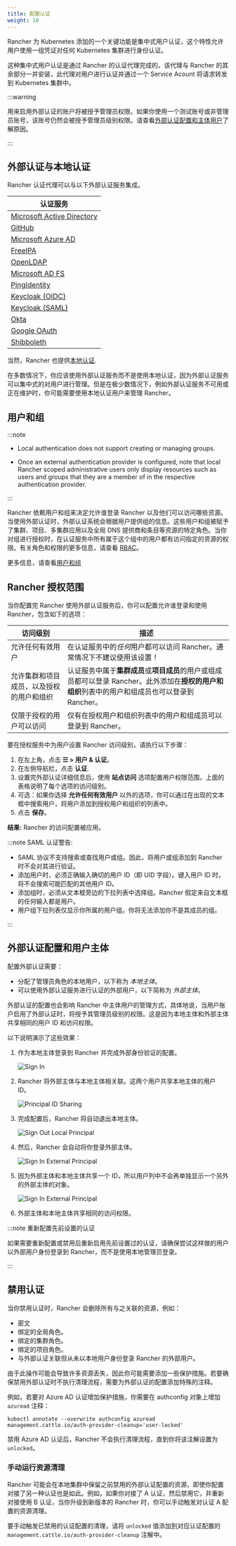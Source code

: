 ```yaml
---
title: 配置认证
weight: 10
---
```


<head>
  <link rel="canonical" href="https://ranchermanager.docs.rancher.com/zh/how-to-guides/new-user-guides/authentication-permissions-and-global-configuration/authentication-config"/>
</head>

Rancher 为 Kubernetes 添加的一个关键功能是集中式用户认证，这个特性允许用户使用一组凭证对任何 Kubernetes 集群进行身份认证。

这种集中式用户认证是通过 Rancher 的认证代理完成的，该代理与 Rancher 的其余部分一并安装，此代理对用户进行认证并通过一个 Service Acount 将请求转发到 Kubernetes 集群中。

:::warning

用来启用外部认证的账户将被授予管理员权限。如果你使用一个测试账号或非管理员账号，该账号仍然会被授予管理员级别权限。请查看[外部认证配置和主体用户](#外部认证配置和用户主体)了解原因。

:::

## 外部认证与本地认证

Rancher 认证代理可以与以下外部认证服务集成。

| 认证服务                                                                                                               |
| ---------------------------------------------------------------------------------------------------------------------- |
| [Microsoft Active Directory](configure-active-directory.md)                                                            |
| [GitHub](configure-github.md)                                                                                          |
| [Microsoft Azure AD](configure-azure-ad.md)                                                                            |
| [FreeIPA](configure-freeipa.md)                                                                                        |
| [OpenLDAP](../configure-openldap/configure-openldap.md)                                                                |
| [Microsoft AD FS](../configure-microsoft-ad-federation-service-saml/configure-microsoft-ad-federation-service-saml.md) |
| [PingIdentity](configure-pingidentity.md)                                                                              |
| [Keycloak (OIDC)](configure-keycloak-oidc.md)                                                                          |
| [Keycloak (SAML)](configure-keycloak-saml.md)                                                                          |
| [Okta](configure-okta-saml.md)                                                                                         |
| [Google OAuth](configure-google-oauth.md)                                                                              |
| [Shibboleth](../configure-shibboleth-saml/configure-shibboleth-saml.md)                                                |

当然，Rancher 也提供[本地认证](create-local-users.md).

在多数情况下，你应该使用外部认证服务而不是使用本地认证，因为外部认证服务可以集中式的对用户进行管理。但是在极少数情况下，例如外部认证服务不可用或正在维护时，你可能需要使用本地认证用户来管理 Rancher。

## 用户和组

:::note

- Local authentication does not support creating or managing groups.

- Once an external authentication provider is configured, note that local Rancher scoped administrative users only display resources such as users and groups that they are a member of in the respective authentication provider.

:::

Rancher 依赖用户和组来决定允许谁登录 Rancher 以及他们可以访问哪些资源。当使用外部认证时，外部认证系统会根据用户提供组的信息。这些用户和组被赋予了集群、项目、多集群应用以及全局 DNS 提供商和条目等资源的特定角色。当你对组进行授权时，在认证服务中所有属于这个组中的用户都有访问指定的资源的权限。有关角色和权限的更多信息，请查看 [RBAC](../manage-role-based-access-control-rbac/manage-role-based-access-control-rbac.md)。

更多信息，请查看[用户和组](manage-users-and-groups.md)

## Rancher 授权范围

当你配置完 Rancher 使用外部认证服务后，你可以配置允许谁登录和使用 Rancher，包含如下的选项：

| 访问级别                                 | 描述                                                                                                                                               |
| ---------------------------------------- | -------------------------------------------------------------------------------------------------------------------------------------------------- |
| 允许任何有效用户                         | 在认证服务中的*任何*用户都可以访问 Rancher。通常情况下不建议使用该设置！                                                                           |
| 允许集群和项目成员，以及授权的用户和组织 | 认证服务中属于**集群成员**或**项目成员**的用户或组成员都可以登录 Rancher。此外添加在**授权的用户和组织**列表中的用户和组成员也可以登录到 Rancher。 |
| 仅限于授权的用户可以访问                 | 仅有在授权用户和组织列表中的用户和组成员可以登录到 Rancher。                                                                                       |

要在授权服务中为用户设置 Rancher 访问级别，请执行以下步骤：

1. 在左上角，点击 **☰ > 用户 & 认证**。
1. 在左侧导航栏，点击 **认证**.
1. 设置完外部认证详细信息后，使用 **站点访问** 选项配置用户权限范围，上面的表格说明了每个选项的访问级别。
1. 可选：如果你选择 **允许任何有效用户** 以外的选项，你可以通过在出现的文本框中搜索用户，将用户添加到授权用户和组织的列表中。
1. 点击 **保存**。

**结果:** Rancher 的访问配置被应用。

:::note SAML 认证警告:

- SAML 协议不支持搜索或查找用户或组。因此，将用户或组添加到 Rancher 时不会对其进行验证。
- 添加用户时，必须正确输入确切的用户 ID（即 UID 字段）。键入用户 ID 时，将不会搜索可能匹配的其他用户 ID。
- 添加组时，必须从文本框旁边的下拉列表中选择组。Rancher 假定来自文本框的任何输入都是用户。
- 用户组下拉列表仅显示你所属的用户组。你将无法添加你不是其成员的组。

:::

## 外部认证配置和用户主体

配置外部认证需要：

- 分配了管理员角色的本地用户，以下称为 _本地主体_。
- 可以使用外部认证服务进行认证的外部用户，以下简称为 _外部主体_。

外部认证的配置也会影响 Rancher 中主体用户的管理方式，具体地说，当用户账户启用了外部认证时，将授予其管理员级别的权限。这是因为本地主体和外部主体共享相同的用户 ID 和访问权限。

以下说明演示了这些效果：

1. 作为本地主体登录到 Rancher 并完成外部身份验证的配置。

   ![Sign In](/img/sign-in.png)

2. Rancher 将外部主体与本地主体相关联。这两个用户共享本地主体的用户 ID。

   ![Principal ID Sharing](/img/principal-ID.png)

3. 完成配置后，Rancher 将自动退出本地主体。

   ![Sign Out Local Principal](/img/sign-out-local.png)

4. 然后，Rancher 会自动将你登录外部主体。

   ![Sign In External Principal](/img/sign-in-external.png)

5. 因为外部主体和本地主体共享一个 ID，所以用户列中不会再单独显示一个另外的外部主体的对象。

   ![Sign In External Principal](/img/users-page.png)

6. 外部主体和本地主体共享相同的访问权限。

:::note 重新配置先前设置的认证

如果需要重新配置或禁用后重新启用先前设置过的认证，请确保尝试这样做的用户以外部用户身份登录到 Rancher，而不是使用本地管理员登录。

:::

## 禁用认证

当你禁用认证时，Rancher 会删除所有与之关联的资源，例如：

- 密文
- 绑定的全局角色。
- 绑定的集群角色。
- 绑定的项目角色。
- 与外部认证关联但从未以本地用户身份登录 Rancher 的外部用户。

由于此操作可能会导致许多资源丢失，因此你可能需要添加一些保护措施。若要确保禁用外部认证时不执行清理流程，需要为外部认证的配置添加特殊的注释。

例如，若要对 Azure AD 认证增加保护措施，你需要在 authconfig 对象上增加 `azuread` 注释：

`kubectl annotate --overwrite authconfig azuread management.cattle.io/auth-provider-cleanup='user-locked'`

禁用 Azure AD 认证后，Rancher 不会执行清理流程，直到你将该注解设置为 `unlocked`。

### 手动运行资源清理

Rancher 可能会在本地集群中保留之前禁用的外部认证配置的资源，即使你配置对接了另一种认证也是如此。例如，如果你对接了 A 认证，然后禁用它，并重新对接使用 B 认证，当你升级到新版本的 Rancher 时，你可以手动触发对认证 A 配置的资源清理。

要手动触发已禁用的认证配置的清理，请将 `unlocked` 值添加到对应认证配置的 `management.cattle.io/auth-provider-cleanup` 注解中。
